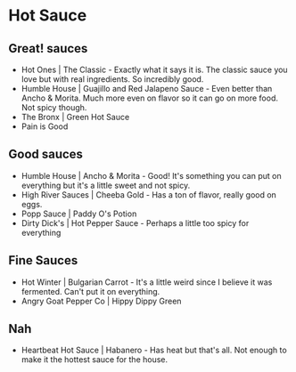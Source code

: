 # Hot Sauce

## Great! sauces

* Hot Ones | The Classic - Exactly what it says it is. The classic sauce you love but with real ingredients. So incredibly good.
* Humble House | Guajillo and Red Jalapeno Sauce - Even better than Ancho & Morita. Much more even on flavor so it can go on more food. Not spicy though.
* The Bronx | Green Hot Sauce
* Pain is Good

## Good sauces

* Humble House | Ancho & Morita - Good! It's something you can put on everything but it's a little sweet and not spicy.
* High River Sauces | Cheeba Gold - Has a ton of flavor, really good on eggs.
* Popp Sauce | Paddy O's Potion
* Dirty Dick's | Hot Pepper Sauce - Perhaps a little too spicy for everything

## Fine Sauces

* Hot Winter | Bulgarian Carrot - It's a little weird since I believe it was fermented. Can't put it on everything.
* Angry Goat Pepper Co | Hippy Dippy Green

## Nah

* Heartbeat Hot Sauce | Habanero - Has heat but that's all. Not enough to make it the hottest sauce for the house.






